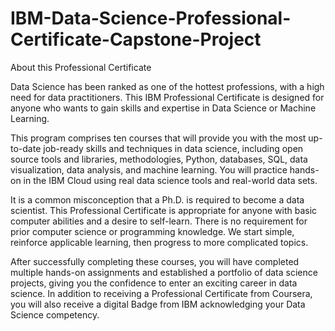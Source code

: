 # IBM-Data-Science-Professional-Certificate-Capstone-Project

About this Professional Certificate

Data Science has been ranked as one of the hottest professions, with a high need for data practitioners. This IBM Professional Certificate is designed for anyone who wants to gain skills and expertise in Data Science or Machine Learning.

This program comprises ten courses that will provide you with the most up-to-date job-ready skills and techniques in data science, including open source tools and libraries, methodologies, Python, databases, SQL, data visualization, data analysis, and machine learning. You will practice hands-on in the IBM Cloud using real data science tools and real-world data sets.

It is a common misconception that a Ph.D. is required to become a data scientist. This Professional Certificate is appropriate for anyone with basic computer abilities and a desire to self-learn. There is no requirement for prior computer science or programming knowledge. We start simple, reinforce applicable learning, then progress to more complicated topics.

After successfully completing these courses, you will have completed multiple hands-on assignments and established a portfolio of data science projects, giving you the confidence to enter an exciting career in data science. In addition to receiving a Professional Certificate from Coursera, you will also receive a digital Badge from IBM acknowledging your Data Science competency.


